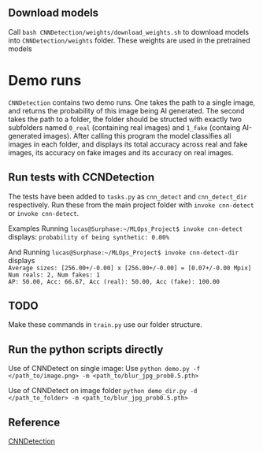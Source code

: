 ## Download models
Call `bash CNNDetection/weights/download_weights.sh` to download models into `CNNDetection/weights` folder. These weights are used in the pretrained models

# Demo runs
`CNNDetection` contains two demo runs. One takes the path to a single image, and returns the probability of this image being AI generated. The second takes the path to a folder, the folder should be structed with exactly two subfolders named `0_real` (containing real images) and `1_fake` (containg AI-generated images). After calling this program the model classifies all images in each folder, and displays its total accuracy across real and fake images, its accuracy on fake images and its accuracy on real images.

## Run tests with CCNDetection
The tests have been added to `tasks.py` as `cnn_detect` and `cnn_detect_dir` respectively. Run these from the main project folder with `invoke cnn-detect` or  `invoke cnn-detect`.

Examples
Running
`lucas@Surphase:~/MLOps_Project$ invoke cnn-detect` displays:
`probability of being synthetic: 0.00%`

And Running
`lucas@Surphase:~/MLOps_Project$ invoke cnn-detect-dir`
displays \
`Average sizes: [256.00+/-0.00] x [256.00+/-0.00] = [0.07+/-0.00 Mpix]`\
`Num reals: 2, Num fakes: 1`\
`AP: 50.00, Acc: 66.67, Acc (real): 50.00, Acc (fake): 100.00`

## TODO
Make these commands in `train.py` use our folder structure.

## Run the python scripts directly
Use of CNNDetect on single image:
Use `python demo.py -f </path_to/image.png> -m <path_to/blur_jpg_prob0.5.pth>`

Use of CNNDetect on image folder
`python demo_dir.py -d </path_to_folder> -m <path_to/blur_jpg_prob0.5.pth>`

## Reference
[CNNDetection](https://github.com/PeterWang512/CNNDetection)
